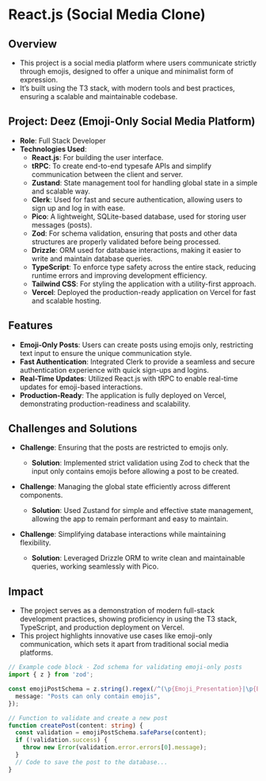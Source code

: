 # React.js (Social Media Clone)

## Overview
- This project is a social media platform where users communicate strictly through emojis, designed to offer a unique and minimalist form of expression.
- It’s built using the T3 stack, with modern tools and best practices, ensuring a scalable and maintainable codebase.

## Project: Deez (Emoji-Only Social Media Platform)
- **Role**: Full Stack Developer
- **Technologies Used**:
  - **React.js**: For building the user interface.
  - **tRPC**: To create end-to-end typesafe APIs and simplify communication between the client and server.
  - **Zustand**: State management tool for handling global state in a simple and scalable way.
  - **Clerk**: Used for fast and secure authentication, allowing users to sign up and log in with ease.
  - **Pico**: A lightweight, SQLite-based database, used for storing user messages (posts).
  - **Zod**: For schema validation, ensuring that posts and other data structures are properly validated before being processed.
  - **Drizzle**: ORM used for database interactions, making it easier to write and maintain database queries.
  - **TypeScript**: To enforce type safety across the entire stack, reducing runtime errors and improving development efficiency.
  - **Tailwind CSS**: For styling the application with a utility-first approach.
  - **Vercel**: Deployed the production-ready application on Vercel for fast and scalable hosting.

## Features
- **Emoji-Only Posts**: Users can create posts using emojis only, restricting text input to ensure the unique communication style.
- **Fast Authentication**: Integrated Clerk to provide a seamless and secure authentication experience with quick sign-ups and logins.
- **Real-Time Updates**: Utilized React.js with tRPC to enable real-time updates for emoji-based interactions.
- **Production-Ready**: The application is fully deployed on Vercel, demonstrating production-readiness and scalability.

## Challenges and Solutions
- **Challenge**: Ensuring that the posts are restricted to emojis only.
  - **Solution**: Implemented strict validation using Zod to check that the input only contains emojis before allowing a post to be created.
  
- **Challenge**: Managing the global state efficiently across different components.
  - **Solution**: Used Zustand for simple and effective state management, allowing the app to remain performant and easy to maintain.

- **Challenge**: Simplifying database interactions while maintaining flexibility.
  - **Solution**: Leveraged Drizzle ORM to write clean and maintainable queries, working seamlessly with Pico.

## Impact
- The project serves as a demonstration of modern full-stack development practices, showing proficiency in using the T3 stack, TypeScript, and production deployment on Vercel.
- This project highlights innovative use cases like emoji-only communication, which sets it apart from traditional social media platforms.

```typescript
// Example code block - Zod schema for validating emoji-only posts
import { z } from 'zod';

const emojiPostSchema = z.string().regex(/^(\p{Emoji_Presentation}|\p{Emoji}\uFE0F)$/u, {
  message: "Posts can only contain emojis",
});

// Function to validate and create a new post
function createPost(content: string) {
  const validation = emojiPostSchema.safeParse(content);
  if (!validation.success) {
    throw new Error(validation.error.errors[0].message);
  }
  // Code to save the post to the database...
}
